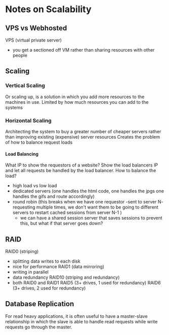 # Notes on Scalability
## VPS vs Webhosted
VPS (virtual private server)
- you get a sectioned off VM rather than sharing resources with other people

## Scaling
### Vertical Scaling
Or scaling up, is a solution in which you add more resources to the machines in use. Limited by how much resources you can add to the systems
### Horizontal Scaling
Architecting the system to buy a greater number of cheaper servers rather than improving existing (expensive) server resources
Creates the problem of how to balance request loads
#### Load Balancing
What IP to show the requestors of a website? Show the load balancers IP and let all requests be handled by the load balancer.
How to balance the load?
- high load vs low load
- dedicated servers (one handles the html code, one handles the jpgs one handles the gifs and route accordingly)
- round robin (this breaks when we have one requestor -sent to server N- requesting multiple times, we don't want them to be going to different servers to restart cached sessions from server N-1 )
    - we can have a shared session server that saves sessions to prevent this, but what if that server goes down?

## RAID
RAID0 (striping)
- splitting data writes to each disk 
- nice for performance
RAID1 (data mirroring)
- writing in parallel
- data redundancy
RAID10 (striping and redundancy)
- both RAID0 and RAID1
RAID5 (3+ drives, 1 used for redundancy)
RAID6 (3+ drives, 2 used for redundancy)
## Database Replication
For read heavy applications, it is often useful to have a master-slave relationship in which the slave is able to handle read requests while write requests go through the master.
